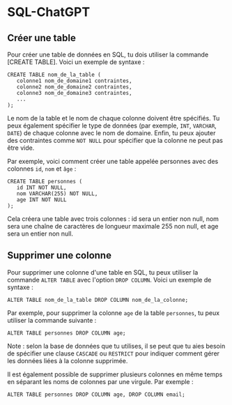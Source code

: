 # SQL-ChatGPT

## Créer une table

Pour créer une table de données en SQL, tu dois utiliser la commande  [CREATE TABLE]. Voici un exemple de syntaxe :

```
CREATE TABLE nom_de_la_table (
   colonne1 nom_de_domaine1 contraintes,
   colonne2 nom_de_domaine2 contraintes,
   colonne3 nom_de_domaine3 contraintes,
   ...
);
```

Le nom de la table et le nom de chaque colonne doivent être spécifiés. Tu peux également spécifier le type de données (par exemple, `INT`, `VARCHAR`, `DATE`) de chaque colonne avec le nom de domaine. Enfin, tu peux ajouter des contraintes comme `NOT NULL` pour spécifier que la colonne ne peut pas être vide.

Par exemple, voici comment créer une table appelée personnes avec des colonnes `id`, `nom` et `âge` :

```
CREATE TABLE personnes (
   id INT NOT NULL,
   nom VARCHAR(255) NOT NULL,
   age INT NOT NULL
);
```
Cela créera une table avec trois colonnes : id sera un entier non null, nom sera une chaîne de caractères de longueur maximale 255 non null, et age sera un entier non null.

## Supprimer une colonne

Pour supprimer une colonne d'une table en SQL, tu peux utiliser la commande `ALTER TABLE` avec l'option `DROP COLUMN`. Voici un exemple de syntaxe :
```
ALTER TABLE nom_de_la_table DROP COLUMN nom_de_la_colonne;
```
Par exemple, pour supprimer la colonne `age` de la table `personnes`, tu peux utiliser la commande suivante :
```
ALTER TABLE personnes DROP COLUMN age;
```
Note : selon la base de données que tu utilises, il se peut que tu aies besoin de spécifier une clause `CASCADE` ou `RESTRICT` pour indiquer comment gérer les données liées à la colonne supprimée.

Il est également possible de supprimer plusieurs colonnes en même temps en séparant les noms de colonnes par une virgule. Par exemple :
```
ALTER TABLE personnes DROP COLUMN age, DROP COLUMN email;
```

